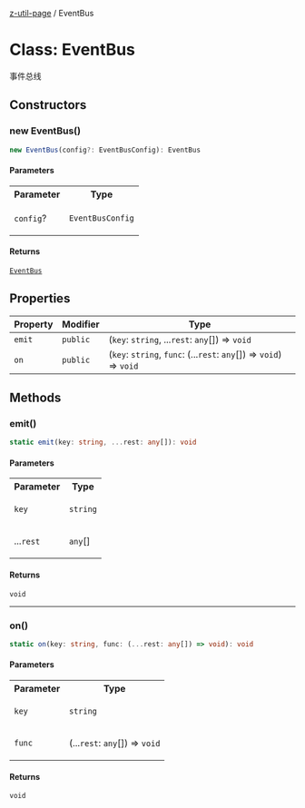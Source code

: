 [z-util-page](../README.md) / EventBus

# Class: EventBus

事件总线

## Constructors

### new EventBus()

```ts
new EventBus(config?: EventBusConfig): EventBus
```

#### Parameters

<table>
<tr>
<th>Parameter</th>
<th>Type</th>
</tr>
<tr>
<td>

`config`?

</td>
<td>

`EventBusConfig`

</td>
</tr>
</table>

#### Returns

[`EventBus`](EventBus.md)

## Properties

| Property | Modifier | Type |
| ------ | ------ | ------ |
| `emit` | `public` | (`key`: `string`, ...`rest`: `any`[]) => `void` |
| `on` | `public` | (`key`: `string`, `func`: (...`rest`: `any`[]) => `void`) => `void` |

## Methods

### emit()

```ts
static emit(key: string, ...rest: any[]): void
```

#### Parameters

<table>
<tr>
<th>Parameter</th>
<th>Type</th>
</tr>
<tr>
<td>

`key`

</td>
<td>

`string`

</td>
</tr>
<tr>
<td>

...`rest`

</td>
<td>

`any`[]

</td>
</tr>
</table>

#### Returns

`void`

***

### on()

```ts
static on(key: string, func: (...rest: any[]) => void): void
```

#### Parameters

<table>
<tr>
<th>Parameter</th>
<th>Type</th>
</tr>
<tr>
<td>

`key`

</td>
<td>

`string`

</td>
</tr>
<tr>
<td>

`func`

</td>
<td>

(...`rest`: `any`[]) => `void`

</td>
</tr>
</table>

#### Returns

`void`

